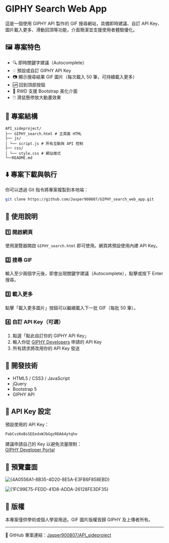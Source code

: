 # GIPHY Search Web App

這是一個使用 GIPHY API 製作的 GIF 搜尋網站，具備即時建議、自訂 API Key、圖片載入更多、滑動回頂等功能，介面簡潔並支援使用者體驗優化。

## 🖼️ 專案特色

- 🔍 即時關鍵字建議（Autocomplete）
- 💡 預設或自訂 GIPHY API Key
- 📷 顯示搜尋結果 GIF 圖片（每次載入 50 筆，可持續載入更多）
- 🆙 回到頂部按鈕
- 📱 RWD 支援 Bootstrap 美化介面
- 🖱️ 滑鼠懸停放大動畫效果

## 📁 專案結構

```
API_sideproject/
├── GIPHY_search.html # 主頁面 HTML
├── js/
│ └── script.js # 所有互動與 API 控制
├── css/
│ └── style.css # 網站樣式
└──README.md
```
## ⬇️ 專案下載與執行

你可以透過 Git 指令將專案複製到本地端：

```bash
git clone https://github.com/Jasper900807/GIPHY_search_web_app.git
```

## 🚀 使用說明

### 1️⃣ 開啟網頁

使用瀏覽器開啟 `GIPHY_search.html` 即可使用。網頁將預設使用內建 API Key。

### 2️⃣ 搜尋 GIF

輸入至少兩個字元後，即會出現關鍵字建議（Autocomplete），點擊或按下 Enter 搜尋。

### 3️⃣ 載入更多

點擊「載入更多圖片」按鈕可以繼續載入下一批 GIF（每批 50 筆）。

### 4️⃣ 自訂 API Key（可選）

1. 點選「點此自訂你的 GIPHY API Key」
2. 輸入你從 [GIPHY Developers](https://developers.giphy.com/) 申請的 API Key
3. 所有請求將改用你的 API Key 發送

## 🧪 開發技術

- HTML5 / CSS3 / JavaScript
- jQuery
- Bootstrap 5
- GIPHY API

## 🔑 API Key 設定

預設使用的 API Key：  
```
PabCvzKeBsSEEedxWJbGgzRDA64ytqho
```

建議申請自己的 Key 以避免流量限制：  
[GIPHY Developer Portal](https://developers.giphy.com/)

## 📸 預覽畫面

![{4A0556A1-8B35-4D20-8E5A-E3FB6F858EBD}](https://github.com/user-attachments/assets/61213597-2962-45b0-8999-a620a6f3ed40)

![{1FC99E75-FEDD-41D8-ADDA-26128FE3DF35}](https://github.com/user-attachments/assets/782c3983-85fa-4efa-8f0d-29ac833d755a)

## 📜 版權

本專案僅供學術或個人學習用途。GIF 圖片版權皆歸 GIPHY 及上傳者所有。

---

📌 GitHub 專案連結：[Jasper900807/API_sideproject](https://github.com/Jasper900807/API_sideproject)
